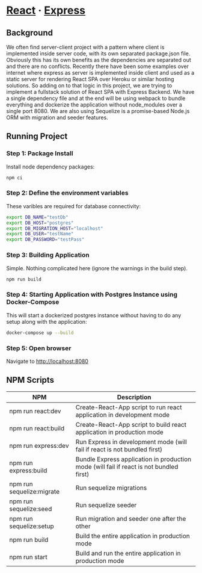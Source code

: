 # [React](https://reactjs.org/) &middot; [Express](https://expressjs.com/)

## Background

We often find server-client project with a pattern where client is implemented inside server code, with its own separated package.json file.
Obviously this has its own benefits as the dependencies are separated out and there are no conflicts. Recently there have been some examples
over internet where express as server is implemented inside client and used as a static server for rendering React SPA over Heroku or similar
hosting solutions. So adding on to that logic in this project, we are trying to implement a fullstack solution of React SPA with Express Backend.
We have a single dependency file and at the end will be using webpack to bundle everything and dockerize the application without node_modules over a
single port 8080. We are also using Sequelize is a promise-based Node.js ORM with migration and seeder features.

## Running Project

### Step 1: Package Install

Install node dependency packages:

```bash
npm ci
```

### Step 2: Define the environment variables

These varibles are required for database connectivity:

```bash
export DB_NAME="testDb"
export DB_HOST="postgres"
export DB_MIGRATION_HOST="localhost"
export DB_USER="testName"
export DB_PASSWORD="testPass"
```

### Step 3: Building Application

Simple. Nothing complicated here (ignore the warnings in the build step).

```bash
npm run build
```

### Step 4: Starting Application with Postgres Instance using Docker-Compose

This will start a dockerized postgres instance without having to do any setup along with the application:

```bash
docker-compose up --build
```

### Step 5: Open browser

Navigate to [http://localhost:8080](http://localhost:8080)

## NPM Scripts

| NPM                       | Description                                                                             |
| ------------------------- | --------------------------------------------------------------------------------------- |
| npm run react:dev         | Create-React-App script to run react application in development mode                    |
| npm run react:build       | Create-React-App script to build react application in production mode                   |
| npm run express:dev       | Run Express in development mode (will fail if react is not bundled first)               |
| npm run express:build     | Bundle Express application in production mode (will fail if react is not bundled first) |
| npm run sequelize:migrate | Run sequelize migrations                                                                |
| npm run sequelize:seed    | Run sequelize seeder                                                                    |
| npm run sequelize:setup   | Run migration and seeder one after the other                                            |
| npm run build             | Build the entire application in production mode                                         |
| npm run start             | Build and run the entire application in production mode                                 |
